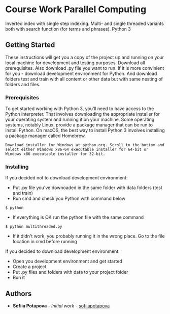 # Course Work Parallel Computing

Inverted index with single step indexing. Multi- and single threaded variants both with search function (for terms and phrases).
Python 3

## Getting Started

These instructions will get you a copy of the project up and running on your local machine for development and testing purposes.
Download all prerequisites. Also download .py file you want to run. If it is more convinient for you - download development environment for Python. And download folders test and train with all content or other data but with same nesting of folders and files.

### Prerequisites

To get started working with Python 3, you’ll need to have access to the Python interpreter. That involves downloading the appropriate installer for your operating system and running it on your machine.
Some operating systems, notably Linux, provide a package manager that can be run to install Python.
On macOS, the best way to install Python 3 involves installing a package manager called Homebrew. 

```
Download installer for Windows at python.org. Scroll to the bottom and select either Windows x86-64 executable installer for 64-bit or Windows x86 executable installer for 32-bit.

```

### Installing

If you decided not to download development environment:
* Put .py file you've downoaded in the same folder with data folders (test and train)
* Run cmd and check you Python with command below

```
$ python
```

* If everything is OK run the python file with the same command

```
$ python multithreaded.py
```

* If it didn't work, you probably running it in the wrong place. Go to the file location in cmd before running

If you decided to download development environment:
* Open you development environment and get started
* Create a project
* Put .py files and folders with data to your project folder
* Run it

## Authors

* **Sofiia Potapova** - *Initial work* - [sofiiapotapova](https://github.com/sofiiapotapova)

